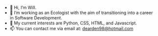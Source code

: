 - 👋 Hi, I’m Will. 
- 🌱 I’m working as an Ecologist with the aim of transitioning into a career in Software Development.  
- 👀 My current interests are Python, CSS, HTML, and Javascript.
- 📫 You can contact me via email at: dearden98@hotmail.com

<!---
Will-Dearden/Will-Dearden is a ✨ special ✨ repository because its `README.md` (this file) appears on your GitHub profile.
You can click the Preview link to take a look at your changes.
--->
